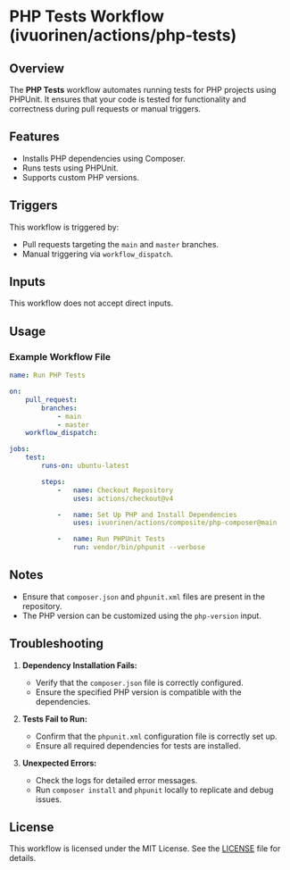 # PHP Tests Workflow (ivuorinen/actions/php-tests)

## Overview

The **PHP Tests** workflow automates running tests for PHP projects using
PHPUnit. It ensures that your code is tested for functionality and correctness
during pull requests or manual triggers.

## Features

- Installs PHP dependencies using Composer.
- Runs tests using PHPUnit.
- Supports custom PHP versions.

## Triggers

This workflow is triggered by:

- Pull requests targeting the `main` and `master` branches.
- Manual triggering via `workflow_dispatch`.

## Inputs

This workflow does not accept direct inputs.

## Usage

### Example Workflow File

```yaml
name: Run PHP Tests

on:
    pull_request:
        branches:
            - main
            - master
    workflow_dispatch:

jobs:
    test:
        runs-on: ubuntu-latest

        steps:
            -   name: Checkout Repository
                uses: actions/checkout@v4

            -   name: Set Up PHP and Install Dependencies
                uses: ivuorinen/actions/composite/php-composer@main

            -   name: Run PHPUnit Tests
                run: vendor/bin/phpunit --verbose
```

## Notes

- Ensure that `composer.json` and `phpunit.xml` files are present in the
  repository.
- The PHP version can be customized using the `php-version` input.

## Troubleshooting

1. **Dependency Installation Fails:**
    - Verify that the `composer.json` file is correctly configured.
    - Ensure the specified PHP version is compatible with the dependencies.

2. **Tests Fail to Run:**
    - Confirm that the `phpunit.xml` configuration file is correctly set up.
    - Ensure all required dependencies for tests are installed.

3. **Unexpected Errors:**
    - Check the logs for detailed error messages.
    - Run `composer install` and `phpunit` locally to replicate and debug
      issues.

## License

This workflow is licensed under the MIT License. See the [LICENSE](../LICENSE)
file for details.

